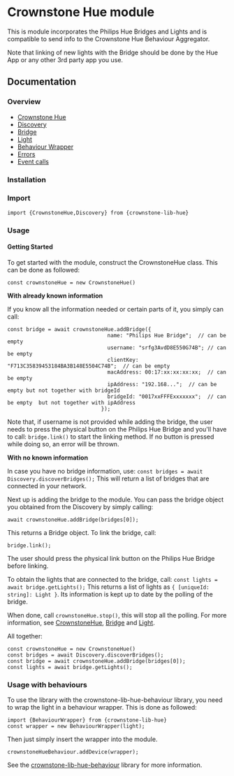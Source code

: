 # Crownstone Hue module
This is module incorporates the Philips Hue Bridges and Lights and is compatible to send info to the Crownstone Hue Behaviour Aggregator.

Note that linking of new lights with the Bridge should be done by the Hue App or any other 3rd party app you use.
## Documentation
### Overview 
 - [Crownstone Hue](/documentation/CrownstoneHue.md) 
 - [Discovery](/documentation/Discovery.md)
 - [Bridge](/documentation/Bridge.md)
 - [Light](/documentation/Light.md)
 - [Behaviour Wrapper](/documentation/BehaviourWrapper.md)
 - [Errors](/documentation/Errors.md)
 - [Event calls](/documentation/EventCalls.md) 

### Installation

### Import
```import {CrownstoneHue,Discovery} from {crownstone-lib-hue}```

### Usage 
#### Getting Started 
To get started with the module, construct the CrownstoneHue class. This can be done as followed:
```
const crownstoneHue = new CrownstoneHue()   
```

**With already known information**

If you know all the information needed or certain parts of it, you simply can call:
```
const bridge = await crownstoneHue.addBridge({  
                                name: "Philips Hue Bridge";  // can be empty
                                username: "srfg3AvdD8E550G74B"; // can be empty
                                clientKey: "F713C35839453184BA3B148E5504C74B";  // can be empty
                                macAddress: 00:17:xx:xx:xx:xx;  // can be empty
                                ipAddress: "192.168...";  // can be empty but not together with bridgeId
                                bridgeId: "0017xxFFFExxxxxxx";  // can be empty  but not together with ipAddress
                              }); 
``` 
Note that, if username is not provided while adding the bridge, the user needs to press the physical button on the Philips Hue Bridge and you'll have to call: ``bridge.link()`` to start the linking method.
If no button is pressed while doing so, an error will be thrown.

**With no known information**

In case you have no bridge information, use:
``
const bridges = await Discovery.discoverBridges();
``
This will return a list of bridges that are connected in your network.

Next up is adding the bridge to the module.
You can pass the bridge object you obtained from the Discovery by simply calling:
```
await crownstoneHue.addBridge(bridges[0]);
``` 
This returns a Bridge object.
To link the bridge, call:
```
bridge.link();  
``` 

The user should press the physical link button on the Philips Hue Bridge before linking.

To obtain the lights that are connected to the bridge, call:
``
const lights = await bridge.getLights();
``
This returns a list of lights as `{ [uniqueId: string]: Light }`. Its information is kept up to date by the polling of the bridge. 

When done, call ``crownstoneHue.stop()``, this will stop all the polling.
For more information, see [CrownstoneHue](/documentation/CrownstoneHue.md), [Bridge](/documentation/Bridge.md) and [Light](/documentation/Light.md).

All together:
```
const crownstoneHue = new CrownstoneHue()   
const bridges = await Discovery.discoverBridges();
const bridge = await crownstoneHue.addBridge(bridges[0]); 
const lights = await bridge.getLights(); 
```


### Usage with behaviours
To use the library with the crownstone-lib-hue-behaviour library, you need to wrap the light in a behaviour wrapper.
This is done as followed: 
```
import {BehaviourWrapper} from {crownstone-lib-hue}
const wrapper = new BehaviourWrapper(light);
```
Then just simply insert the wrapper into the module.
```
crownstoneHueBehaviour.addDevice(wrapper);
```
See the [crownstone-lib-hue-behaviour](https://github.com/crownstone/crownstone-lib-hue-behaviour) library for more information.
 

 


 